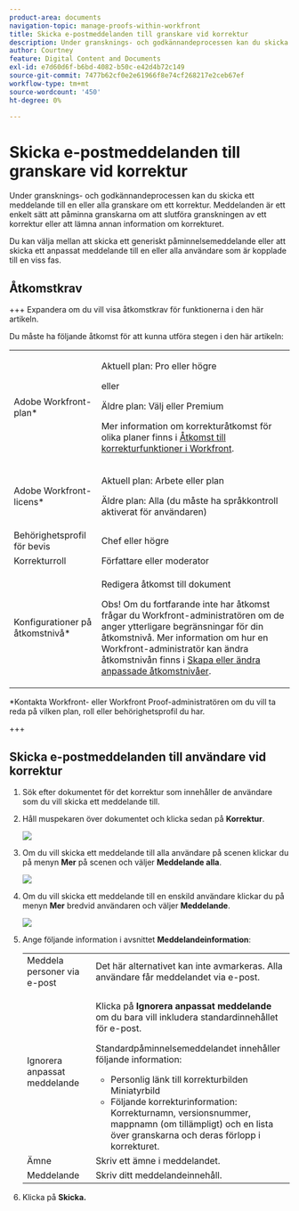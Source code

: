 ```yaml
---
product-area: documents
navigation-topic: manage-proofs-within-workfront
title: Skicka e-postmeddelanden till granskare vid korrektur
description: Under gransknings- och godkännandeprocessen kan du skicka ett meddelande till en eller alla granskare om ett korrektur. Meddelanden är ett enkelt sätt att påminna granskarna om att slutföra granskningen av ett korrektur eller att lämna annan information om korrekturet.
author: Courtney
feature: Digital Content and Documents
exl-id: e7d60d6f-b6bd-4082-b50c-e42d4b72c149
source-git-commit: 7477b62cf0e2e61966f8e74cf268217e2ceb67ef
workflow-type: tm+mt
source-wordcount: '450'
ht-degree: 0%

---
```


# Skicka e-postmeddelanden till granskare vid korrektur

Under gransknings- och godkännandeprocessen kan du skicka ett meddelande till en eller alla granskare om ett korrektur. Meddelanden är ett enkelt sätt att påminna granskarna om att slutföra granskningen av ett korrektur eller att lämna annan information om korrekturet.

Du kan välja mellan att skicka ett generiskt påminnelsemeddelande eller att skicka ett anpassat meddelande till en eller alla användare som är kopplade till en viss fas.

## Åtkomstkrav

+++ Expandera om du vill visa åtkomstkrav för funktionerna i den här artikeln.

Du måste ha följande åtkomst för att kunna utföra stegen i den här artikeln:

<table style="table-layout:auto"> 
 <col> 
 <col> 
 <tbody> 
  <tr> 
   <td role="rowheader">Adobe Workfront-plan*</td> 
   <td> <p>Aktuell plan: Pro eller högre</p> <p>eller</p> <p>Äldre plan: Välj eller Premium</p> <p>Mer information om korrekturåtkomst för olika planer finns i <a href="/help/quicksilver/administration-and-setup/manage-workfront/configure-proofing/access-to-proofing-functionality.md" class="MCXref xref">Åtkomst till korrekturfunktioner i Workfront</a>.</p> </td> 
  </tr> 
  <tr> 
   <td role="rowheader">Adobe Workfront-licens*</td> 
   <td> <p>Aktuell plan: Arbete eller plan</p> <p>Äldre plan: Alla (du måste ha språkkontroll aktiverat för användaren)</p> </td> 
  </tr> 
  <tr> 
   <td role="rowheader">Behörighetsprofil för bevis </td> 
   <td>Chef eller högre</td> 
  </tr> 
  <tr> 
   <td role="rowheader">Korrekturroll</td> 
   <td>Författare eller moderator</td> 
  </tr> 
  <tr> 
   <td role="rowheader">Konfigurationer på åtkomstnivå*</td> 
   <td> <p>Redigera åtkomst till dokument</p> <p>Obs! Om du fortfarande inte har åtkomst frågar du Workfront-administratören om de anger ytterligare begränsningar för din åtkomstnivå. Mer information om hur en Workfront-administratör kan ändra åtkomstnivån finns i <a href="../../../administration-and-setup/add-users/configure-and-grant-access/create-modify-access-levels.md" class="MCXref xref">Skapa eller ändra anpassade åtkomstnivåer</a>.</p> </td> 
  </tr> 
 </tbody> 
</table>

&#42;Kontakta Workfront- eller Workfront Proof-administratören om du vill ta reda på vilken plan, roll eller behörighetsprofil du har.

+++

## Skicka e-postmeddelanden till användare vid korrektur

1. Sök efter dokumentet för det korrektur som innehåller de användare som du vill skicka ett meddelande till.
1. Håll muspekaren över dokumentet och klicka sedan på **Korrektur**.

   ![](assets/proof-workflow-doc-list-350x92.png)

1. Om du vill skicka ett meddelande till alla användare på scenen klickar du på menyn **Mer** på scenen och väljer **Meddelande alla**.

   ![](assets/message-stage-350x122.png)

1. Om du vill skicka ett meddelande till en enskild användare klickar du på menyn **Mer** bredvid användaren och väljer **Meddelande**.

   ![](assets/message-user-350x121.png)

1. Ange följande information i avsnittet **Meddelandeinformation**:

   <table style="table-layout:auto"> 
    <col> 
    <col> 
    <tbody> 
     <tr> 
      <td role="rowheader">Meddela personer via e-post</td> 
      <td>Det här alternativet kan inte avmarkeras. Alla användare får meddelandet via e-post.</td> 
     </tr> 
     <tr> 
      <td role="rowheader">Ignorera anpassat meddelande</td> 
      <td> <p>Klicka på <strong>Ignorera anpassat meddelande</strong> om du bara vill inkludera standardinnehållet för e-post.</p> <p>Standardpåminnelsemeddelandet innehåller följande information:</p> 
       <ul> 
        <li>Personlig länk till korrekturbilden<br>Miniatyrbild<br></li> 
        <li>Följande korrekturinformation: Korrekturnamn, versionsnummer, mappnamn (om tillämpligt) och en lista över granskarna och deras förlopp i korrekturet.</li> 
       </ul> </td> 
     </tr> 
     <tr> 
      <td role="rowheader">Ämne</td> 
      <td>Skriv ett ämne i meddelandet.</td> 
     </tr> 
     <tr> 
      <td role="rowheader">Meddelande</td> 
      <td>Skriv ditt meddelandeinnehåll.</td> 
     </tr> 
    </tbody> 
   </table>

1. Klicka på **Skicka.**
